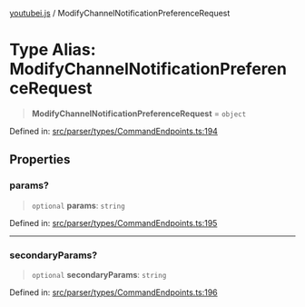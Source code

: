 [youtubei.js](../README.md) / ModifyChannelNotificationPreferenceRequest

# Type Alias: ModifyChannelNotificationPreferenceRequest

> **ModifyChannelNotificationPreferenceRequest** = `object`

Defined in: [src/parser/types/CommandEndpoints.ts:194](https://github.com/LuanRT/YouTube.js/blob/0733f60b57877f6b8b87dfd5cc6195b5085f5c09/src/parser/types/CommandEndpoints.ts#L194)

## Properties

### params?

> `optional` **params**: `string`

Defined in: [src/parser/types/CommandEndpoints.ts:195](https://github.com/LuanRT/YouTube.js/blob/0733f60b57877f6b8b87dfd5cc6195b5085f5c09/src/parser/types/CommandEndpoints.ts#L195)

***

### secondaryParams?

> `optional` **secondaryParams**: `string`

Defined in: [src/parser/types/CommandEndpoints.ts:196](https://github.com/LuanRT/YouTube.js/blob/0733f60b57877f6b8b87dfd5cc6195b5085f5c09/src/parser/types/CommandEndpoints.ts#L196)
